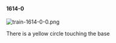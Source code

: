 #### 1614-0
![train-1614-0-0.png](https://github.com/lil-lab/nlvr/raw/master/nlvr/train/images/37/train-1614-0-0.png "train-1614-0-0.png")

There is a yellow circle touching the base